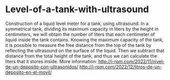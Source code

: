 # Level-of-a-tank-with-ultrasound
Construction of a liquid level meter for a tank, using ultrasound. In a symmetrical tank, dividing its maximum capacity in liters by the height in centimeters, we will obtain the number of liters that each centimeter of liquid inside the tank contains. Knowing the maximum capacity of the tank, it is possible to measure the free distance from the top of the tank by reflecting the ultrasound on the surface of the liquid. Then we subtract that distance from the total height of the tank, and thus we can calculate the liters that it stores inside.
More information:
http://j-rpm.com/2022/11/nivel-de-un-deposito-con-ultrasonidos/
http://j-rpm.com/2022/12/litros-de-un-deposito-en-el-movil/
